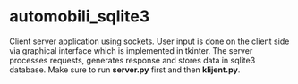 # automobili_sqlite3
Client server application using sockets. User input is done on the client side via graphical interface which is implemented in tkinter. The server processes requests, generates response and stores data in sqlite3 database.
Make sure to run **server.py** first and then **klijent.py**.
